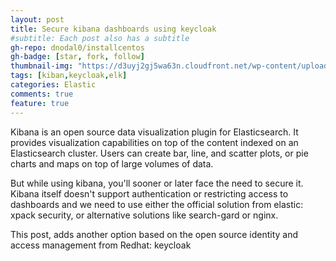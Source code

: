 ```yaml
---
layout: post
title: Secure kibana dashboards using keycloak
#subtitle: Each post also has a subtitle
gh-repo: dnodal0/installcentos
gh-badge: [star, fork, follow]
thumbnail-img: "https://d3uyj2gj5wa63n.cloudfront.net/wp-content/uploads/2018/11/keycloack_spring_multitenant.png"
tags: [kiban,keycloak,elk]
categories: Elastic
comments: true
feature: true
---
```


Kibana is an open source data visualization plugin for Elasticsearch. It provides visualization capabilities on top of the content indexed on an Elasticsearch cluster. Users can create bar, line, and scatter plots, or pie charts and maps on top of large volumes of data.

But while using kibana, you'll sooner or later face the need to secure it. Kibana itself doesn't support authentication or restricting access to dashboards and we need to use either the official solution from elastic: xpack security, or alternative solutions like search-gard or nginx.

This post, adds another option based on the open source identity and access management from Redhat: keycloak